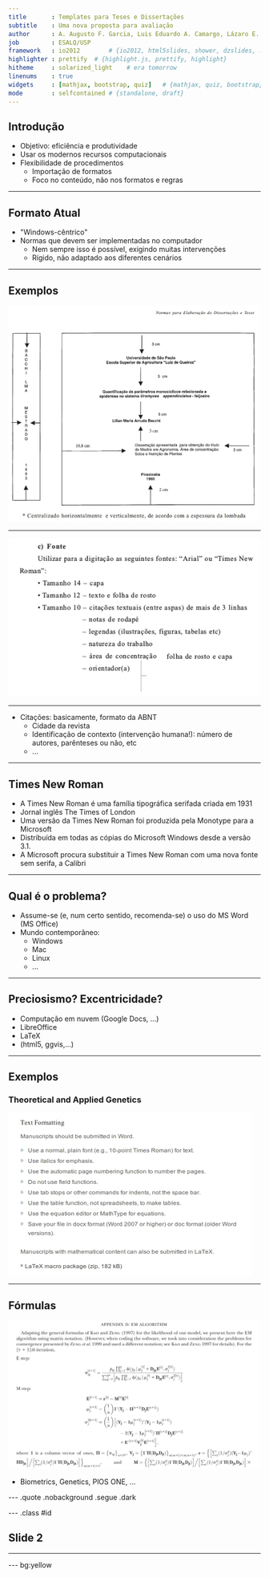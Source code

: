 ```yaml
--- 
title       : Templates para Teses e Dissertações
subtitle    : Uma nova proposta para avaliação
author      : A. Augusto F. Garcia, Luis Eduardo A. Camargo, Lázaro E. P. Peres, Severino M. Alencar
job         : ESALQ/USP
framework   : io2012        # {io2012, html5slides, shower, dzslides, ...}
highlighter : prettify  # {highlight.js, prettify, highlight}
hitheme     : solarized_light    # era tomorrow
linenums    : true
widgets     : [mathjax, bootstrap, quiz]   # {mathjax, quiz, bootstrap}
mode        : selfcontained # {standalone, draft}
--- 
```


## Introdução

- Objetivo: eficiência e produtividade
- Usar os modernos recursos computacionais
- Flexibilidade de procedimentos
  - Importação de formatos
  - Foco no conteúdo, não nos formatos e regras

---

## Formato Atual

- "Windows-cêntrico"
- Normas que devem ser implementadas no computador
  - Nem sempre isso é possível, exigindo muitas intervenções
  - Rígido, não adaptado aos diferentes cenários

---

## Exemplos

![Norma1](figures/NormaAtual1.jpg)

---

![Norma2](figures/NormaAtual2.jpg)

---

- Citações: basicamente, formato da ABNT
  - Cidade da revista
  - Identificação de contexto (intervenção humana!): número de
  autores, parênteses ou não, etc
  - ...

---

## Times New Roman

- A Times New Roman é uma família tipográfica serifada criada em 1931
- Jornal inglês The Times of London
- Uma versão da Times New Roman foi produzida pela Monotype para a
Microsoft
- Distribuída em todas as cópias do Microsoft Windows desde a versão
3.1.
- A Microsoft procura substituir a Times New Roman com uma nova fonte
sem serifa, a Calibri

---

## Qual é o problema?

- Assume-se (e, num certo sentido, recomenda-se) o uso do MS Word (MS
Office)
- Mundo contemporâneo:
  - Windows
  - Mac
  - Linux
  - ...

---

## Preciosismo? Excentricidade?

- Computação em nuvem (Google Docs, ...)
- LibreOffice
- LaTeX
- (html5, ggvis,...)

---

## Exemplos

### Theoretical and Applied Genetics

![TAG](figures/TAG1.jpg)

---

## Fórmulas

![Genetics](figures/Genetics1.jpg)


- Biometrics, Genetics, PlOS ONE, $\ldots$

--- .quote .nobackground .segue .dark



--- .class #id 

## Slide 2


---


--- bg:yellow


